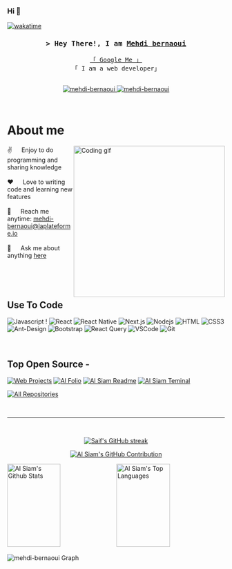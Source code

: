 ### Hi 👋
<!--
<h2 align="center">
  Welcome to Mehdi bernaoui World!
  <img src="https://media.giphy.com/media/hvRJCLFzcasrR4ia7z/giphy.gif" width="28">
</h2>
-->

<!--
<p align="center">
  <a href="https://github.com/mehdi-bernaoui"><img src="https://readme-typing-svg.herokuapp.com/?lines=Self%20Taught%20Programmer;Front%20End%20Developer;1.5%2B%20years%20of%20coding%20experience;Always%20learning%20new%20things&center=true&width=380&height=45"></a>
</p>

 -->


[![wakatime](https://wakatime.com/badge/user/eebb3dd8-d9b2-40de-9b88-6fd6cac99dbc.svg)](https://wakatime.com/@eebb3dd8-d9b2-40de-9b88-6fd6cac99dbc)

<!-- Intro  -->
<h3 align="center">
        <samp>&gt; Hey There!, I am
                <b><a target="_blank" href="https://mehdi-bernaoui.com">Mehdi bernaoui</a></b>
        </samp>
</h3>


<p align="center"> 
  <samp>
    <a href="https://www.google.com/search?q=Saif+Al+Siam">「 Google Me 」</a>
    <br>
    「 I am a web developer」
    <br>
    <br>
  </samp>
</p>

<p align="center">
 <a href="https://mehdi-bernaoui.com" target="blank">
  <img src="https://img.shields.io/badge/Website-DC143C?style=for-the-badge&logo=medium&logoColor=white" alt="mehdi-bernaoui" />
 </a>
 <a href="https://www.linkedin.com/in/mehdi-bernaoui-00a471275" target="_blank">
  <img src="https://img.shields.io/badge/LinkedIn-0077B5?style=for-the-badge&logo=linkedin&logoColor=white" alt="mehdi-bernaoui"/>
 </a>
</p>
<br />

<!-- About Section -->
 # About me
 
<p>
 <img align="right" width="350" src="/assets/programmer.gif" alt="Coding gif" />
  
 ✌️ &emsp; Enjoy to do programming and sharing knowledge <br/><br/>
 ❤️ &emsp; Love to writing code and learning new features<br/><br/>
 📧 &emsp; Reach me anytime: mehdi-bernaoui@laplateforme.io<br/><br/>
 💬 &emsp; Ask me about anything [here](https://github.com/mehdi-bernaoui/mehdi-bernaoui/issues)

</p>

<br/>
<br/>
<br/>

## Use To Code

![Javascript](https://img.shields.io/badge/Javascript-F0DB4F?style=for-the-badge&labelColor=black&logo=javascript&logoColor=F0DB4F)
!
![React](https://img.shields.io/badge/-React-61DBFB?style=for-the-badge&labelColor=black&logo=react&logoColor=61DBFB)
![React Native](https://img.shields.io/badge/React_Native-20232A?style=for-the-badge&logo=react&logoColor=61DAFB)
![Next.js](https://img.shields.io/badge/next.js-000000?style=for-the-badge&logo=nextdotjs&logoColor=white)
![Nodejs](https://img.shields.io/badge/Nodejs-3C873A?style=for-the-badge&labelColor=black&logo=node.js&logoColor=3C873A)
![HTML](https://img.shields.io/badge/HTML5-E34F26?style=for-the-badge&logo=html5&logoColor=white)
![CSS3](https://img.shields.io/badge/CSS3-1572B6?style=for-the-badge&logo=css3&logoColor=white)
![Ant-Design](https://img.shields.io/badge/AntDesign-0170FE?style=for-the-badge&logo=antdesign&logoColor=white)
![Bootstrap](https://img.shields.io/badge/Bootstrap-563D7C?style=for-the-badge&logo=bootstrap&logoColor=white)
![React Query](https://img.shields.io/badge/-React_Query-FF4154?style=for-the-badge&logo=react%20query&logoColor=white)
![VSCode](https://img.shields.io/badge/Visual_Studio-0078d7?style=for-the-badge&logo=visual%20studio&logoColor=white)
![Git](https://img.shields.io/badge/Git-F05032?style=for-the-badge&logo=git&logoColor=white)

<br/>

## Top Open Source -
[![Web Projects](https://github-readme-stats.vercel.app/api/pin/?username=mehdi-bernaoui&repo=web-projects&border_color=7F3FBF&bg_color=0D1117&title_color=C9D1D9&text_color=8B949E&icon_color=7F3FBF)](https://github.com/mehdi-bernaoui/web-projects)
[![Al Folio](https://github-readme-stats.vercel.app/api/pin/?username=mehdi-bernaoui&repo=al-folio&border_color=7F3FBF&bg_color=0D1117&title_color=C9D1D9&text_color=8B949E&icon_color=7F3FBF)](https://github.com/mehdi-bernaoui/al-folio)
[![Al Siam Readme](https://github-readme-stats.vercel.app/api/pin/?username=mehdi-bernaoui&repo=mehdi-bernaoui&border_color=7F3FBF&bg_color=0D1117&title_color=C9D1D9&text_color=8B949E&icon_color=7F3FBF)](https://github.com/mehdi-bernaoui/mehdi-bernaoui)
[![Al Siam Teminal](https://github-readme-stats.vercel.app/api/pin/?username=mehdi-bernaoui&repo=mehdi-bernaoui.github.io&border_color=7F3FBF&bg_color=0D1117&title_color=C9D1D9&text_color=8B949E&icon_color=7F3FBF)](https://github.com/mehdi-bernaoui/mehdi-bernaoui.github.io)

<p align="left">
  <a href="https://github.com/mehdi-bernaoui?tab=repositories" target="_blank"><img alt="All Repositories" title="All Repositories" src="https://img.shields.io/badge/-All%20Repos-2962FF?style=for-the-badge&logo=koding&logoColor=white"/></a>
</p>

<br/>
<hr/>
<br/>

<p align="center">
  <a href="https://github.com/mehdi-bernaoui">
    <img src="https://github-readme-streak-stats.herokuapp.com/?user=mehdi-bernaoui&theme=radical&border=7F3FBF&background=0D1117" alt="Saif's GitHub streak"/>
  </a>
</p>

<p align="center">
  <a href="https://github.com/mehdi-bernaoui">
    <img src="https://github-profile-summary-cards.vercel.app/api/cards/profile-details?username=mehdi-bernaoui&theme=radical" alt="Al Siam's GitHub Contribution"/>
  </a>
</p>

<a> 
    <a href="https://github.com/mehdi-bernaoui"><img alt="Al Siam's Github Stats" src="https://denvercoder1-github-readme-stats.vercel.app/api?username=mehdi-bernaoui&show_icons=true&count_private=true&theme=react&border_color=7F3FBF&bg_color=0D1117&title_color=F85D7F&icon_color=F8D866" height="192px" width="49.5%"/></a>
  <a href="https://github.com/mehdi-bernaoui"><img alt="Al Siam's Top Languages" src="https://denvercoder1-github-readme-stats.vercel.app/api/top-langs/?username=mehdi-bernaoui&langs_count=8&layout=compact&theme=react&border_color=7F3FBF&bg_color=0D1117&title_color=F85D7F&icon_color=F8D866" height="192px" width="49.5%"/></a>
  <br/>
</a>


![mehdi-bernaoui Graph](https://github-readme-activity-graph.cyclic.app/graph?username=mehdi-bernaoui&custom_title=Al%20Siam's%20GitHub%20Activity%20Graph&bg_color=0D1117&color=7F3FBF&line=7F3FBF&point=7F3FBF&area_color=FFFFFF&title_color=FFFFFF&area=true)


